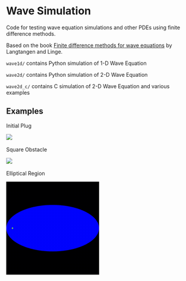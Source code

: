 # Wave Simulation

Code for testing wave equation simulations and other PDEs using finite difference methods.

Based on the book [Finite difference methods for wave equations](https://hplgit.github.io/fdm-book/doc/pub/wave/pdf/wave-4print.pdf) by Langtangen and Linge.

`wave1d/` contains Python simulation of 1-D Wave Equation

`wave2d/` contains Python simulation of 2-D Wave Equation

`wave2d_c/` contains C simulation of 2-D Wave Equation and various examples

## Examples

Initial Plug

![](wave2d_c/examples/plug/output.gif)

Square Obstacle

![](wave2d_c/examples/obstacle_square/output.gif)

Elliptical Region

![](wave2d_c/examples/ellipse/output.gif)
